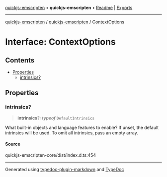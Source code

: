 [quickjs-emscripten](../../packages.md) • **quickjs-emscripten** • [Readme](../README.md) \| [Exports](../exports.md)

***

[quickjs-emscripten](../../packages.md) / [quickjs-emscripten](../exports.md) / ContextOptions

# Interface: ContextOptions

## Contents

- [Properties](ContextOptions.md#properties)
  - [intrinsics?](ContextOptions.md#intrinsics)

## Properties

### intrinsics?

> **intrinsics**?: *typeof* `DefaultIntrinsics`

What built-in objects and language features to enable?
If unset, the default intrinsics will be used.
To omit all intrinsics, pass an empty array.

#### Source

quickjs-emscripten-core/dist/index.d.ts:454

***

Generated using [typedoc-plugin-markdown](https://www.npmjs.com/package/typedoc-plugin-markdown) and [TypeDoc](https://typedoc.org/)
